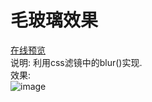 # 毛玻璃效果  
[在线预览](https://hecun0000.github.io/Jcss/blur/demo.html)   
说明: 利用css滤镜中的blur()实现.   
效果:  
![image](http://oxi9lrcsm.bkt.clouddn.com/毛玻璃.png)   

